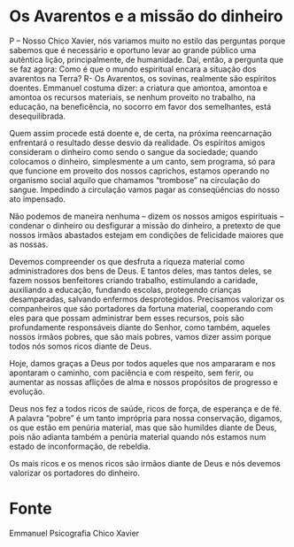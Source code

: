 # Os Avarentos e a missão do dinheiro

P – Nosso Chico Xavier, nós variamos muito no estilo das perguntas porque sabemos que é necessário e oportuno levar ao grande público uma autêntica lição, principalmente, de humanidade. Daí, então, a pergunta que se faz agora: Como é que o mundo espiritual encara a situação dos avarentos na Terra? 
R- Os Avarentos, os sovinas, realmente são espíritos doentes. Emmanuel costuma dizer: a criatura que amontoa, amontoa e amontoa os recursos materiais, se nenhum proveito no trabalho, na educação, na beneficência, no socorro em favor dos semelhantes, está desequilibrada. 

Quem assim procede está doente e, de certa, na próxima reencarnação enfrentará o resultado desse desvio da realidade. 
Os espíritos amigos consideram o dinheiro como sendo o sangue da sociedade; quando colocamos o dinheiro, simplesmente a um canto, sem programa, só para que funcione em proveito dos nossos caprichos, estamos operando no organismo social aquilo que chamamos “trombose” na circulação do sangue. Impedindo a circulação vamos pagar as conseqüências do nosso ato impensado. 

Não podemos de maneira nenhuma – dizem os nossos amigos espirituais – condenar o dinheiro ou desfigurar a missão do dinheiro, a pretexto de que nossos irmãos abastados estejam em condições de felicidade maiores que as nossas. 

Devemos compreender os que desfruta a riqueza material como administradores dos bens de Deus. E tantos deles, mas tantos deles, se fazem nossos benfeitores criando trabalho, estimulando a caridade, auxiliando a educação, fundando escolas, protegendo crianças desamparadas, salvando enfermos desprotegidos. 
Precisamos valorizar os companheiros que são portadores da fortuna material, cooperando com eles para que possam administrar bem esses recursos, pois são profundamente responsáveis diante do Senhor, como também, aqueles nossos irmãos pobres, que são mais pobres, vamos dizer assim porque todos nós somos ricos diante de Deus. 

Hoje, damos graças a Deus por todos aqueles que nos ampararam e nos apontaram o caminho, com paciência e com respeito, sem ferir, ou aumentar as nossas aflições de alma e nossos propósitos de progresso e evolução. 

Deus nos fez a todos ricos de saúde, ricos de força, de esperança e de fé. A palavra “pobre” é um tanto imprópria para nossa conservação, digamos, os que estão em penúria material, mas que são humildes diante de Deus, pois não adianta também a penúria material quando nós estamos num estado de inconformação, de rebeldia. 

Os mais ricos e os menos ricos são irmãos diante de Deus e nós devemos valorizar os portadores do dinheiro.

# Fonte
Emmanuel
Psicografia Chico Xavier